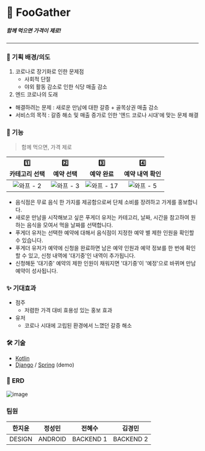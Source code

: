 # 👬 FooGather
##### 함께 먹으면 가격이 제로!

***

### 🤔 기획 배경/의도
1. 코로나로 장기화로 인한 문제점
    - 사회적 단절
    - 야외 활동 감소로 인한 식당 매출 감소
2. 엔드 코로나의 도래

* 해결하려는 문제 : 새로운 만남에 대한 갈증 + 골목상권 매출 감소
* 서비스의 목적 : 갈증 해소 및 매출 증가로 인한 '엔드 코로나 시대'에 맞는 문제 해결

### 📱 기능
> 함께 먹으면, 가격 제로

|                                                 1️⃣ <br> 카테고리 선택                                                 |                                                  2️⃣ <br> 예약 선택                                                  |                                                  3️⃣ <br> 예약 완료                                                   |                                                4️⃣ <br> 예약 내역 확인                                                 |
|:----------------------------------------------------------------------------------------------------------------:|:----------------------------------------------------------------------------------------------------------------:|:-----------------------------------------------------------------------------------------------------------------:|:----------------------------------------------------------------------------------------------------------------:|
| ![와프 - 2](https://user-images.githubusercontent.com/68195241/175793487-ed9dbfbd-87e1-4702-853d-42ec3a17d336.png) | ![와프 - 3](https://user-images.githubusercontent.com/68195241/175793504-7677f96d-8517-43b3-ac5a-f94808034a0b.png) | ![와프 - 17](https://user-images.githubusercontent.com/68195241/175793464-b0fd1fc2-a439-4af5-aa42-01acc009e732.png) | ![와프 - 5](https://user-images.githubusercontent.com/68195241/175793517-9993b2d9-d5e0-45e0-a997-c88181569400.png) |

- 음식점은 무료 음식 한 가지를 제공함으로써 단체 소비를 장려하고 가게를 홍보합니다.
- 새로운 만남을 시작해보고 싶은 푸게더 유저는 카테고리, 날짜, 시간을 참고하여 원하는 음식을 모여서 먹을 날짜를 선택합니다.
- 푸게더 유저는 선택한 예약에 대해서 음식점이 지정한 예약 별 제한 인원을 확인할 수 있습니다.
- 푸게더 유저가 예약에 신청을 완료하면 남은 예약 인원과 예약 정보를 한 번에 확인할 수 있고, 신청 내역에 '대기중'인 내역이 추가됩니다.
- 신청해둔 '대기중' 예약의 제한 인원이 채워지면 '대기중'이 '예정'으로 바뀌며 만남 예약이 성사됩니다.

### ✨ 기대효과
- 점주
  - 저렴한 가격 대비 효용성 있는 홍보 효과
- 유저
  - 코로나 시대에 고립된 환경에서 느꼈던 갈증 해소

### 🛠 기술
- [Kotlin](https://kotlinlang.org/)
- [Django](https://www.djangoproject.com/) / [Spring](https://spring.io/) (demo)

### 🧾 ERD
![image](https://user-images.githubusercontent.com/68195241/175790945-be8c6474-12f5-411f-81ff-ffcc1ffefdc5.png)

### 팀원
|  한지윤   |   정성민   |    전혜수    | 김경민 |
|:------:|:-------:|:---------:|:---------:|
| DESIGN | ANDROID | BACKEND 1 | BACKEND 2 |